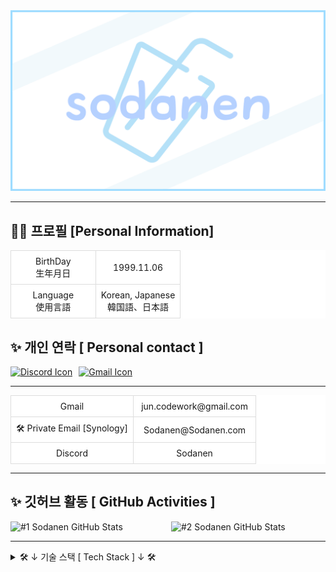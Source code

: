 <img src="Sodanen.png" style="height: auto;" />

---

## 🙋‍♂️ 프로필 [Personal Information]

<table style="width: 100%; border-collapse: collapse; background-color: white; text-align: center; table-layout: fixed;">
    <tr>
        <td style="border: 1px solid #ddd; padding: 8px; width: 50%;">BirthDay<br>生年月日</td>
        <td style="border: 1px solid #ddd; padding: 8px; width: 50%;">1999.11.06</td>
    </tr>
    <tr>
        <td style="border: 1px solid #ddd; padding: 8px; width: 50%;">Language<br>使用言語</td>
        <td style="border: 1px solid #ddd; padding: 8px; width: 50%;">Korean, Japanese<br>韓国語、日本語</td>
    </tr>
</table>

## ✨ 개인 연락 [ Personal contact ]

<div style="display: flex; align-items: flex-start; gap: 10px;">
    <a href="https://discord.com/users/1016918516940673054">
        <img src="https://skillicons.dev/icons?i=discord" alt="Discord Icon" title="Discord">
    </a>
    <a href="mailto:sodanen@sodanen.com">
        <img src="https://skillicons.dev/icons?i=gmail" alt="Gmail Icon" title="Gmail">
    </a>
</div>

---

<table style="width: 100%; border-collapse: collapse; background-color: white; text-align: center; table-layout: fixed;">
    <tr>
        <td style="border: 1px solid #ddd; padding: 8px; width: 50%;">Gmail</td>
        <td style="border: 1px solid #ddd; padding: 8px; width: 50%;">jun.codework@gmail.com</td>
    </tr>
    <tr>
        <td style="border: 1px solid #ddd; padding: 8px; width: 50%;">🛠 Private Email [Synology]</td>
        <td style="border: 1px solid #ddd; padding: 8px; width: 50%;">Sodanen@Sodanen.com</td>
    </tr>
    <tr>
        <td style="border: 1px solid #ddd; padding: 8px; width: 50%;">Discord</td>
        <td style="border: 1px solid #ddd; padding: 8px; width: 50%;">Sodanen</td>
    </tr>
</table>

---

## ✨ 깃허브 활동 [ GitHub Activities ]

<div style="display: flex; justify-content: space-between; gap: 10px;">
    <img width="400" src="https://github-readme-stats.vercel.app/api?username=VRSoda&count_private=true&theme=ambient_gradient&show_icons=true" title="#1 Sodanen GitHub Stats">
    <img width="400" src="https://stats.hyo.dev/api/github-stats?login=VRSoda" title="#2 Sodanen GitHub Stats">
</div>

---

<details>
<summary>🛠️ ↓ 기술 스택 [ Tech Stack ] ↓ 🛠️</summary>

### 사용 환경 [ Environment ]

<img src="https://skillicons.dev/icons?i=windows" title="Environment" >

### 개발 워크플로우 [ Workflow ]

<img src="https://skillicons.dev/icons?i=github,git,vscode" title="Workflow">

### 사용하는 언어 [ Use Languages ]

<img src="https://skillicons.dev/icons?i=html,css,js,ts,react,electron,discordjs,bots" title="Use Languages">

### 데이터베이스 [ Database ]

<img src="https://skillicons.dev/icons?i=supabase,postgres,mongodb" title="Database">

### 기타 사용 가능한 소프트웨어 [ Other Use Software ]

<img src="https://skillicons.dev/icons?i=unity,ps,notion,postman" title="Other Use Software">

</details>

